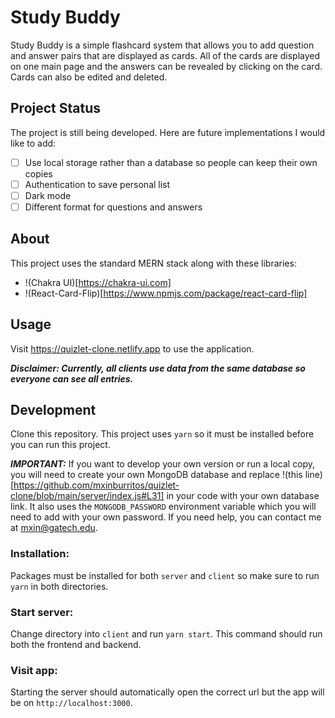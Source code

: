 # Study Buddy

Study Buddy is a simple flashcard system that allows you to add question and answer pairs that are displayed as cards. All of the cards are displayed on one main page and the answers can be revealed by clicking on the card. Cards can also be edited and deleted.

## Project Status

The project is still being developed. Here are future implementations I would like to add:
- [ ] Use local storage rather than a database so people can keep their own copies
- [ ] Authentication to save personal list
- [ ] Dark mode
- [ ] Different format for questions and answers

## About
This project uses the standard MERN stack along with these libraries:
- !(Chakra UI)[https://chakra-ui.com]
- !(React-Card-Flip)[https://www.npmjs.com/package/react-card-flip]

## Usage
Visit <https://quizlet-clone.netlify.app> to use the application.

***Disclaimer: Currently, all clients use data from the same database so everyone can see all entries.***

## Development
Clone this repository. This project uses `yarn` so it must be installed before you can run this project.

***IMPORTANT:*** If you want to develop your own version or run a local copy, you will need to create your own MongoDB database and replace !(this line)[https://github.com/mxinburritos/quizlet-clone/blob/main/server/index.js#L31] in your code with your own database link. It also uses the `MONGODB_PASSWORD` environment variable which you will need to add with your own password. If you need help, you can contact me at <mxin@gatech.edu>.

### Installation:

Packages must be installed for both `server` and `client` so make sure to run `yarn` in both directories.

### Start server:

Change directory into `client` and run `yarn start`. This command should run both the frontend and backend.

### Visit app:

Starting the server should automatically open the correct url but the app will be on `http://localhost:3000`.
